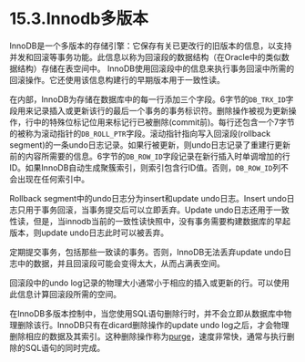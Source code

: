 # 15.3.Innodb多版本
InnoDB是一个多版本的存储引擎：它保存有关已更改行的旧版本的信息，以支持并发和回滚等事务功能。此信息以称为回滚段的数据结构（在Oracle中的类似数据结构）存储在表空间中。 InnoDB使用回滚段中的信息来执行事务回滚中所需的回滚操作。它还使用该信息构建行的早期版本用于一致性读。

在内部，InnoDB为存储在数据库中的每一行添加三个字段。6字节的`DB_TRX_ID`字段用来记录插入或更新该行的最后一个事务的事务标识符。删除操作被视为更新操作，行中的特殊位标记位用来标记行已被删除(commit前)。每行还包含一个7字节的被称为滚动指针的`DB_ROLL_PTR`字段。滚动指针指向写入回滚段(rollback segment)的一条undo日志记录。如果行被更新，则undo日志记录了重建行更新前的内容所需要的信息。6字节的`DB_ROW_ID`字段记录在新行插入时单调增加的行ID。如果InnoDB自动生成聚簇索引，则索引包含行ID值。否则，`DB_ROW_ID`列不会出现在任何索引中。

Rollback segment中的undo日志分为insert和update undo日志。Insert undo日志只用于事务回滚，当事务提交后可以立即丢弃。Update undo日志还用于一致性读，但是，当innodb当前的一致性读快照中，没有事务需要构建数据库的早起版本，则update undo日志此时可以被丢弃。

定期提交事务，包括那些一致读的事务。否则，InnoDB无法丢弃update undo日志中的数据，并且回滚段可能会变得太大，从而占满表空间。

回滚段中的undo log记录的物理大小通常小于相应的插入或更新的行。可以使用此信息计算回滚段所需的空间。

在InnoDB多版本控制中，当您使用SQL语句删除行时，并不会立即从数据库中物理删除该行。InnoDB只有在dicard删除操作的update undo log之后，才会物理删除相应的数据及其索引。这种删除操作称为[purge](https://dev.mysql.com/doc/refman/8.0/en/glossary.html#glos_purge)，速度非常快，通常与执行删除的SQL语句的同时完成。



